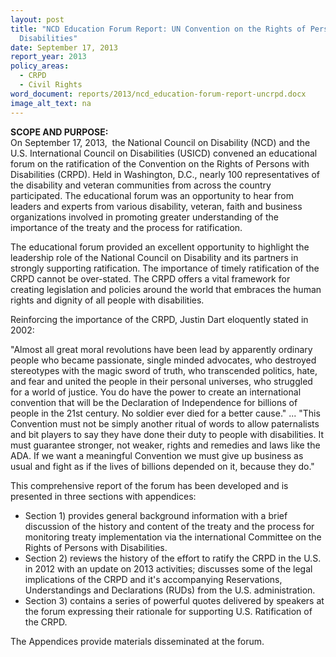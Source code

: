 ```yaml
---
layout: post
title: "NCD Education Forum Report: UN Convention on the Rights of Persons with
  Disabilities"
date: September 17, 2013
report_year: 2013
policy_areas:
  - CRPD
  - Civil Rights
word_document: reports/2013/ncd_education-forum-report-uncrpd.docx
image_alt_text: na
---
```

**SCOPE AND PURPOSE:**\
On September 17, 2013,  the National Council on Disability (NCD) and the U.S. International Council on Disabilities (USICD) convened an educational forum on the ratification of the Convention on the Rights of Persons with Disabilities (CRPD). Held in Washington, D.C., nearly 100 representatives of the disability and veteran communities from across the country participated. The educational forum was an opportunity to hear from leaders and experts from various disability, veteran, faith and business organizations involved in promoting greater understanding of the importance of the treaty and the process for ratification.

The educational forum provided an excellent opportunity to highlight the leadership role of the National Council on Disability and its partners in strongly supporting ratification. The importance of timely ratification of the CRPD cannot be over-stated. The CRPD offers a vital framework for creating legislation and policies around the world that embraces the human rights and dignity of all people with disabilities.

Reinforcing the importance of the CRPD, Justin Dart eloquently stated in 2002:

"Almost all great moral revolutions have been lead by apparently ordinary people who became passionate, single minded advocates, who destroyed stereotypes with the magic sword of truth, who transcended politics, hate, and fear and united the people in their personal universes, who struggled for a world of justice. You do have the power to create an international convention that will be the Declaration of Independence for billions of people in the 21st century. No soldier ever died for a better cause." ... "This Convention must not be simply another ritual of words to allow paternalists and bit players to say they have done their duty to people with disabilities. It must guarantee stronger, not weaker, rights and remedies and laws like the ADA. If we want a meaningful Convention we must give up business as usual and fight as if the lives of billions depended on it, because they do."

This comprehensive report of the forum has been developed and is presented in three sections with appendices:

* Section 1) provides general background information with a brief discussion of the history and content of the treaty and the process for monitoring treaty implementation via the international Committee on the Rights of Persons with Disabilities.
* Section 2) reviews the history of the effort to ratify the CRPD in the U.S. in 2012 with an update on 2013 activities; discusses some of the legal implications of the CRPD and it's accompanying Reservations, Understandings and Declarations (RUDs) from the U.S. administration.
* Section 3) contains a series of powerful quotes delivered by speakers at the forum expressing their rationale for supporting U.S. Ratification of the CRPD.

The Appendices provide materials disseminated at the forum.

